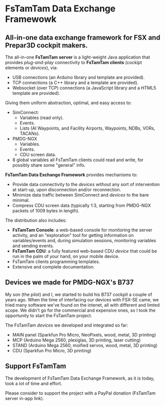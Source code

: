 # FsTamTam Data Exchange Framewowk

## All-in-one data exchange framework for FSX and Prepar3D cockpit makers.

The all-in-one **FsTamTam server** is a light-weight Java application that provides *plug-and-play* connectivity to **FsTamTam clients** (cockipt elements or *devices*), via: 
* USB connections (an Arduino library and template are provided).
* TCP connections (a C++ library and a template are provided).
* Websocket (over TCP) connections (a JavaScript library and a HTML5 template are provided).

Giving them uniform abstraction, optimal, and easy access to:
- SimConnect:
  * Variables (read only).
  * Events.
  * Lists (AI Waypoints, and Facility Airports, Waypoints, NDBs, VORs, TACANs).
- PMDG-NGX
  * Variables.
  * Events.
  * CDU screen data.
- 8 global variables all FsTamTam clients could read and write, for possibly share some "general" info.
     
**FsTamTam Data Exchange Framework** provides mechanisms to:
* Provide data connectivity to the *devices* without any sort of intervention at start-up, upon disconnection and/or reconnection.
* Minimize data traffic between SimConnect and *devices* to the bare minimal.
* Compress CDU screen data (typically 1:3, starting from PMDG-NGX packets of 1009 bytes in length).

The distribution also includes:
  * **FsTamTam Console**: a web-based console for monitoring the server activity, and an "exploration" tool for getting information on variables/events and, during simulation sessions, monitoring variables and sending events.
  * **FsTamTam CDU**: a fully featured web-based CDU *device* that could be run in the palm of your hand, on your mobile device.
  * FsTamTam clients programming templates.
  * Extensive and complete documentation.
  
## Devices we made for PMDG-NGX's B737
My son (the pilot) and I, we started to build his B737 cockpit a couple of years ago. When the time of interfacing our devices with FSX-SE came, we tried many software we've found on the intenet, all with different and limted scope. We didn't go for the commercial and expensive ones, so I took the opportunity to start the FsTamTam project.

The FsTamTam *devices* we developed and integrated so far: 
* MAIN panel (Sparkfun Pro Micro, NeoPixels, wood, metal, 3D printing)
* MCP (Arduino Mega 2560, plexiglas, 3D printing, laser cutting)
* STAND (Arduino Mega 2560, moified servos, wood, metal, 3D printing)
* CDU (Sparkfun Pro Micro, 3D printing)

## Support FsTamTam

The development of FsTamTam Data Exchange Framework, as it is today, took a lot of time and effort.

Please consider to support the project with a PayPal donation (FsTamTam server in-app link).
     
